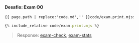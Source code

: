 **Desafio: Exam OO**

`{{ page.path | replace:'code.md','' }}code/exam.print.mjs`:

```js
{% include_relative code/exam.print.mjs %}
```

> Response: [exam-check](response/exam-check.js), [exam-stats](response/exam-stats.js)

